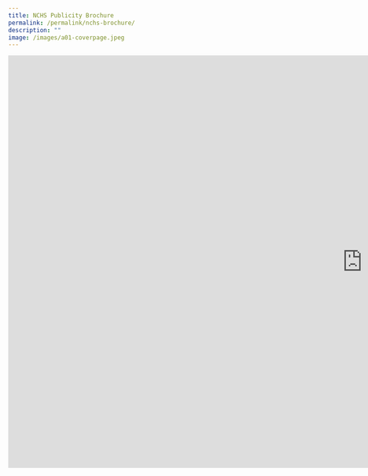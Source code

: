 ```yaml
---
title: NCHS Publicity Brochure
permalink: /permalink/nchs-brochure/
description: ""
image: /images/a01-coverpage.jpeg
---
```

<iframe src="https://docs.google.com/presentation/d/e/2PACX-1vRaPr3FKFXonA-htW7skOGwfISiK93eJYEBY6pm2DN_Zyo5Utqvol26kkxrU3IQj_95UlZ76gsTm7AO/embed?start=true&amp;loop=true&amp;delayms=60000" frameborder="0" width="1440" height="839" allowfullscreen="true"></iframe>